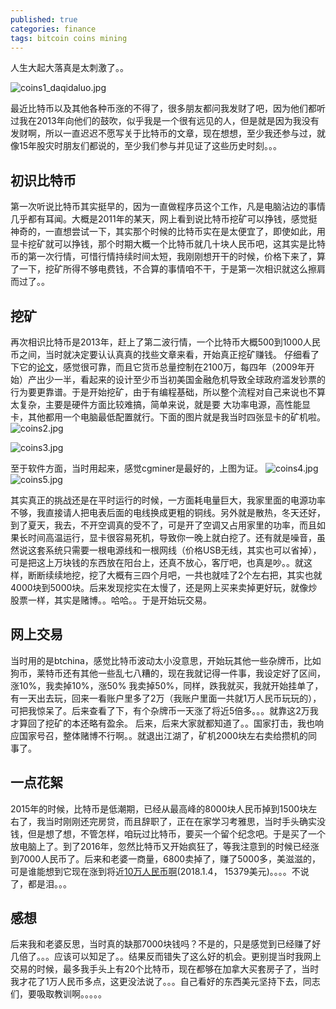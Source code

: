 ```yaml
---
published: true
categories: finance
tags: bitcoin coins mining
---
```


人生大起大落真是太刺激了。。

![coins1_daqidaluo.jpg]({{site.baseurl}}/images/coins1_daqidaluo.jpg)

最近比特币以及其他各种币涨的不得了，很多朋友都问我发财了吧，因为他们都听过我在2013年向他们的鼓吹，似乎我是一个很有远见的人，但是就是因为我没有发财啊，所以一直迟迟不愿写关于比特币的文章，现在想想，至少我还参与过，就像15年股灾时朋友们都说的，至少我们参与并见证了这些历史时刻。。。

## 初识比特币
第一次听说比特币其实挺早的，因为一直做程序员这个工作，凡是电脑沾边的事情几乎都有耳闻。大概是2011年的某天，网上看到说比特币挖矿可以挣钱，感觉挺神奇的，一直想尝试一下，其实那个时候的比特币实在是太便宜了，即使如此，用显卡挖矿就可以挣钱，那个时期大概一个比特币就几十块人民币吧，这其实是比特币的第一次行情，可惜行情持续时间太短，我刚刚想开干的时候，价格下来了，算了一下，挖矿所得不够电费钱，不合算的事情咱不干，于是第一次相识就这么擦肩而过了。。

## 挖矿
再次相识比特币是2013年，赶上了第二波行情，一个比特币大概500到1000人民币之间，当时就决定要认认真真的找些文章来看，开始真正挖矿赚钱。 仔细看了下它的[论文](https://bitcoin.org/bitcoin.pdf)，感觉很可靠，而且它货币总量控制在2100万，每四年（2009年开始）产出少一半，看起来的设计至少币当初美国金融危机导致全球政府滥发钞票的行为要更靠谱。于是开始挖矿，由于有编程基础，所以整个流程对自己来说也不算太复杂，主要是硬件方面比较难搞，简单来说，就是要 大功率电源，高性能显卡，其他都用一个电脑最低配置就行。下面的图片就是我当时四张显卡的矿机啦。
![coins2.jpg]({{site.baseurl}}/images/coins2.jpg)

![coins3.jpg]({{site.baseurl}}/images/coins3.jpg)

至于软件方面，当时用起来，感觉cgminer是最好的，上图为证。
![coins4.jpg]({{site.baseurl}}/images/coins4.jpg)
![coins5.jpg]({{site.baseurl}}/images/coins5.jpg)

其实真正的挑战还是在平时运行的时候，一方面耗电量巨大，我家里面的电源功率不够，我直接请人把电表后面的电线换成更粗的铜线。另外就是散热，冬天还好，到了夏天，我去，不开空调真的受不了，可是开了空调又占用家里的功率，而且如果长时间高温运行，显卡很容易死机，导致你一晚上就白挖了。还有就是噪音，虽然说这套系统只需要一根电源线和一根网线（价格USB无线，其实也可以省掉），可是把这上万块钱的东西放在阳台上，还真不放心，客厅吧，也真是吵。。就这样，断断续续地挖，挖了大概有三四个月吧，一共也就哇了2个左右把，其实也就4000块到5000块。后来发现挖实在太慢了，还是网上买来卖掉更好玩，就像炒股票一样，其实是赌博。。哈哈。。于是开始玩交易。

## 网上交易
当时用的是btchina，感觉比特币波动太小没意思，开始玩其他一些杂牌币，比如狗币，莱特币还有其他一些乱七八糟的，现在我就记得一件事，我设定好了区间，涨10%，我卖掉10%，涨50% 我卖掉50%，同样，跌我就买，我就开始挂单了，有一天出去玩，回来一看账户里多了2万（我账户里面一共就1万人民币玩玩的），可把我惊呆了。后来查看了下，有个杂牌币一天涨了将近5倍多。。。就靠这2万我才算回了挖矿的本还略有盈余。 后来，后来大家就都知道了。。国家打击，我也响应国家号召，整体赌博不行啊。。就退出江湖了，矿机2000块左右卖给攒机的同事了。

## 一点花絮
2015年的时候，比特币是低潮期，已经从最高峰的8000块人民币掉到1500块左右了，我当时刚刚还完房贷，而且辞职了，正在在家学习考雅思，当时手头确实没钱，但是想了想，不管怎样，咱玩过比特币，要买一个留个纪念吧。于是买了一个放电脑上了。到了2016年，忽然比特币又开始疯狂了，等我注意到的时候已经涨到7000人民币了。后来和老婆一商量，6800卖掉了，赚了5000多，美滋滋的，可是谁能想到它现在涨到将近[10万人民币啊](https://coinmarketcap.com/)(2018.1.4， 15379美元)。。。。不说了，都是泪。。。

## 感想
后来我和老婆反思，当时真的缺那7000块钱吗？不是的，只是感觉到已经赚了好几倍了。。。应该可以知足了。。结果反而错失了这么好的机会。更别提当时我网上交易的时候，最多我手头上有20个比特币，现在都够在加拿大买套房子了，当时我才花了1万人民币多点，这更没法说了。。。自己看好的东西美元坚持下去，同志们，要吸取教训啊。。。。。
